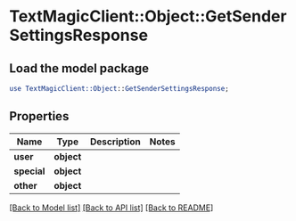 # TextMagicClient::Object::GetSenderSettingsResponse

## Load the model package
```perl
use TextMagicClient::Object::GetSenderSettingsResponse;
```

## Properties
Name | Type | Description | Notes
------------ | ------------- | ------------- | -------------
**user** | **object** |  | 
**special** | **object** |  | 
**other** | **object** |  | 

[[Back to Model list]](../README.md#documentation-for-models) [[Back to API list]](../README.md#documentation-for-api-endpoints) [[Back to README]](../README.md)


